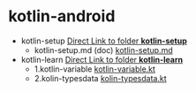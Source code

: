 # kotlin-android

- kotlin-setup [Direct Link to folder **kotlin-setup**](https://github.com/anjuucoklubis/kotlin-android/tree/main/kotlin-setup)
    -   kotlin-setup.md (doc) [kotlin-setup.md](https://github.com/anjuucoklubis/kotlin-android/blob/main/kotlin-setup/kotlin-setup.md)
- kotlin-learn [Direct Link to folder **kotlin-learn**](https://github.com/anjuucoklubis/kotlin-android/tree/main/kotlin-learn)
    -   1.kotlin-variable [kotlin-variable.kt](https://github.com/anjuucoklubis/kotlin-android/blob/main/kotlin-learn/1.kotlin-variable.kt)
    -   2.kolin-typesdata [kolin-typesdata.kt](https://github.com/anjuucoklubis/kotlin-android/blob/main/kotlin-learn/2.kotlin-typesdata.kt) 
